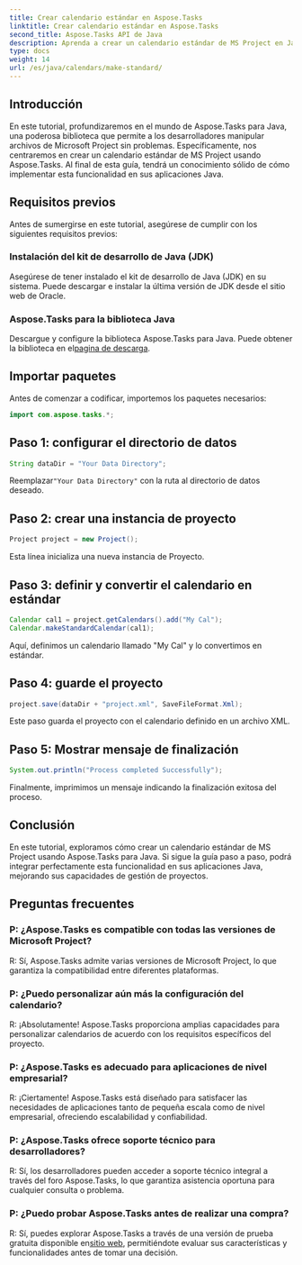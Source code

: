 ```yaml
---
title: Crear calendario estándar en Aspose.Tasks
linktitle: Crear calendario estándar en Aspose.Tasks
second_title: Aspose.Tasks API de Java
description: Aprenda a crear un calendario estándar de MS Project en Java usando Aspose.Tasks. Mejore sus capacidades de gestión de proyectos con este tutorial paso a paso.
type: docs
weight: 14
url: /es/java/calendars/make-standard/
---
```


## Introducción
En este tutorial, profundizaremos en el mundo de Aspose.Tasks para Java, una poderosa biblioteca que permite a los desarrolladores manipular archivos de Microsoft Project sin problemas. Específicamente, nos centraremos en crear un calendario estándar de MS Project usando Aspose.Tasks. Al final de esta guía, tendrá un conocimiento sólido de cómo implementar esta funcionalidad en sus aplicaciones Java.
## Requisitos previos
Antes de sumergirse en este tutorial, asegúrese de cumplir con los siguientes requisitos previos:
### Instalación del kit de desarrollo de Java (JDK)
Asegúrese de tener instalado el kit de desarrollo de Java (JDK) en su sistema. Puede descargar e instalar la última versión de JDK desde el sitio web de Oracle.
### Aspose.Tasks para la biblioteca Java
 Descargue y configure la biblioteca Aspose.Tasks para Java. Puede obtener la biblioteca en el[pagina de descarga](https://releases.aspose.com/tasks/java/).

## Importar paquetes
Antes de comenzar a codificar, importemos los paquetes necesarios:
```java
import com.aspose.tasks.*;
```

## Paso 1: configurar el directorio de datos
```java
String dataDir = "Your Data Directory";
```
 Reemplazar`"Your Data Directory"` con la ruta al directorio de datos deseado.
## Paso 2: crear una instancia de proyecto
```java
Project project = new Project();
```
Esta línea inicializa una nueva instancia de Proyecto.
## Paso 3: definir y convertir el calendario en estándar
```java
Calendar cal1 = project.getCalendars().add("My Cal");
Calendar.makeStandardCalendar(cal1);
```
Aquí, definimos un calendario llamado "My Cal" y lo convertimos en estándar.
## Paso 4: guarde el proyecto
```java
project.save(dataDir + "project.xml", SaveFileFormat.Xml);
```
Este paso guarda el proyecto con el calendario definido en un archivo XML.
## Paso 5: Mostrar mensaje de finalización
```java
System.out.println("Process completed Successfully");
```
Finalmente, imprimimos un mensaje indicando la finalización exitosa del proceso.

## Conclusión
En este tutorial, exploramos cómo crear un calendario estándar de MS Project usando Aspose.Tasks para Java. Si sigue la guía paso a paso, podrá integrar perfectamente esta funcionalidad en sus aplicaciones Java, mejorando sus capacidades de gestión de proyectos.
## Preguntas frecuentes
### P: ¿Aspose.Tasks es compatible con todas las versiones de Microsoft Project?
R: Sí, Aspose.Tasks admite varias versiones de Microsoft Project, lo que garantiza la compatibilidad entre diferentes plataformas.
### P: ¿Puedo personalizar aún más la configuración del calendario?
R: ¡Absolutamente! Aspose.Tasks proporciona amplias capacidades para personalizar calendarios de acuerdo con los requisitos específicos del proyecto.
### P: ¿Aspose.Tasks es adecuado para aplicaciones de nivel empresarial?
R: ¡Ciertamente! Aspose.Tasks está diseñado para satisfacer las necesidades de aplicaciones tanto de pequeña escala como de nivel empresarial, ofreciendo escalabilidad y confiabilidad.
### P: ¿Aspose.Tasks ofrece soporte técnico para desarrolladores?
R: Sí, los desarrolladores pueden acceder a soporte técnico integral a través del foro Aspose.Tasks, lo que garantiza asistencia oportuna para cualquier consulta o problema.
### P: ¿Puedo probar Aspose.Tasks antes de realizar una compra?
 R: Sí, puedes explorar Aspose.Tasks a través de una versión de prueba gratuita disponible en[sitio web](https://purchase.aspose.com/buy), permitiéndote evaluar sus características y funcionalidades antes de tomar una decisión.